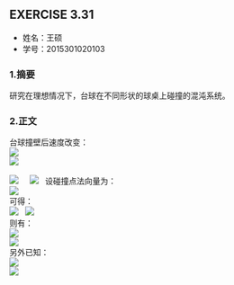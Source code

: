## EXERCISE 3.31
* 姓名：王硕
* 学号：2015301020103
### 1.摘要
研究在理想情况下，台球在不同形状的球桌上碰撞的混沌系统。
### 2.正文        
台球撞壁后速度改变：    
<img src="http://latex.codecogs.com/gif.latex?\overrightarrow{v_{i,\perp\,}}=(\overrightarrow{v_{i}}\cdot\,\widehat{n})\widehat{n}">      
<img src="http://latex.codecogs.com/gif.latex?\overrightarrow{v_{i,\parallel\,}}=\overrightarrow{v_{i}}-\overrightarrow{v_{i,\perp\,}}">       

<img src="http://latex.codecogs.com/gif.latex?\overrightarrow{v_{f,\perp\,}}=-\overrightarrow{v_{i,\perp\,}}">        
<img src="http://latex.codecogs.com/gif.latex?\overrightarrow{v_{f,\parallel\,}}=\overrightarrow{v_{i,\parallel\,}}">           
设碰撞点法向量为：    
<img src="http://latex.codecogs.com/gif.latex?\widehat{n}=a\widehat{i}+b\widehat{j}">    
可得：    
<img src="http://latex.codecogs.com/gif.latex?\overrightarrow{v_{i\,}}=v_{i,x\,}\widehat{i}+\overrightarrow{v_{i,y}}\widehat{j}">       
<img src="http://latex.codecogs.com/gif.latex?\overrightarrow{v_{f\,}}=v_{f,x}\widehat{i}+\overrightarrow{v_{f,y}}\widehat{j}">    
则有：    
<img src="http://latex.codecogs.com/gif.latex?v_{f,x}=(1-2a^{2})v_{i,x}-2abv_{i,y}">    
<img src="http://latex.codecogs.com/gif.latex?v_{f,y}=(1-2b^{2})v_{i,y}-2abv_{i,x}">     
另外已知：     
<img src="http://latex.codecogs.com/gif.latex?\frac{\mathrm{d}x}{\mathrm{d}t}=v_{x}">     
<img src="http://latex.codecogs.com/gif.latex?\frac{\mathrm{d}y}{\mathrm{d}t}=v_{y}">     
